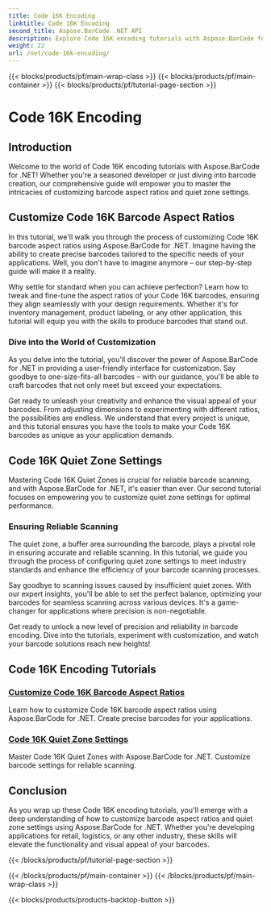```yaml
---
title: Code 16K Encoding
linktitle: Code 16K Encoding
second_title: Aspose.BarCode .NET API
description: Explore Code 16K encoding tutorials with Aspose.BarCode for .NET. Customize barcode aspect ratios and quiet zone settings for precise, reliable scanning in your applications. 
weight: 22
url: /net/code-16k-encoding/
---
```


{{< blocks/products/pf/main-wrap-class >}}
{{< blocks/products/pf/main-container >}}
{{< blocks/products/pf/tutorial-page-section >}}

# Code 16K Encoding


## Introduction

Welcome to the world of Code 16K encoding tutorials with Aspose.BarCode for .NET! Whether you're a seasoned developer or just diving into barcode creation, our comprehensive guide will empower you to master the intricacies of customizing barcode aspect ratios and quiet zone settings.

## Customize Code 16K Barcode Aspect Ratios

In this tutorial, we'll walk you through the process of customizing Code 16K barcode aspect ratios using Aspose.BarCode for .NET. Imagine having the ability to create precise barcodes tailored to the specific needs of your applications. Well, you don't have to imagine anymore – our step-by-step guide will make it a reality.

Why settle for standard when you can achieve perfection? Learn how to tweak and fine-tune the aspect ratios of your Code 16K barcodes, ensuring they align seamlessly with your design requirements. Whether it's for inventory management, product labeling, or any other application, this tutorial will equip you with the skills to produce barcodes that stand out.

### Dive into the World of Customization

As you delve into the tutorial, you'll discover the power of Aspose.BarCode for .NET in providing a user-friendly interface for customization. Say goodbye to one-size-fits-all barcodes – with our guidance, you'll be able to craft barcodes that not only meet but exceed your expectations.

Get ready to unleash your creativity and enhance the visual appeal of your barcodes. From adjusting dimensions to experimenting with different ratios, the possibilities are endless. We understand that every project is unique, and this tutorial ensures you have the tools to make your Code 16K barcodes as unique as your application demands.

## Code 16K Quiet Zone Settings

Mastering Code 16K Quiet Zones is crucial for reliable barcode scanning, and with Aspose.BarCode for .NET, it's easier than ever. Our second tutorial focuses on empowering you to customize quiet zone settings for optimal performance.

### Ensuring Reliable Scanning

The quiet zone, a buffer area surrounding the barcode, plays a pivotal role in ensuring accurate and reliable scanning. In this tutorial, we guide you through the process of configuring quiet zone settings to meet industry standards and enhance the efficiency of your barcode scanning processes.

Say goodbye to scanning issues caused by insufficient quiet zones. With our expert insights, you'll be able to set the perfect balance, optimizing your barcodes for seamless scanning across various devices. It's a game-changer for applications where precision is non-negotiable.

Get ready to unlock a new level of precision and reliability in barcode encoding. Dive into the tutorials, experiment with customization, and watch your barcode solutions reach new heights!
## Code 16K Encoding Tutorials
### [Customize Code 16K Barcode Aspect Ratios](./code-16k-aspect-ratio-customization/)
Learn how to customize Code 16K barcode aspect ratios using Aspose.BarCode for .NET. Create precise barcodes for your applications.
### [Code 16K Quiet Zone Settings](./code-16k-quiet-zone-settings/)
Master Code 16K Quiet Zones with Aspose.BarCode for .NET. Customize barcode settings for reliable scanning.

## Conclusion

As you wrap up these Code 16K encoding tutorials, you'll emerge with a deep understanding of how to customize barcode aspect ratios and quiet zone settings using Aspose.BarCode for .NET. Whether you're developing applications for retail, logistics, or any other industry, these skills will elevate the functionality and visual appeal of your barcodes.

{{< /blocks/products/pf/tutorial-page-section >}}

{{< /blocks/products/pf/main-container >}}
{{< /blocks/products/pf/main-wrap-class >}}

{{< blocks/products/products-backtop-button >}}
